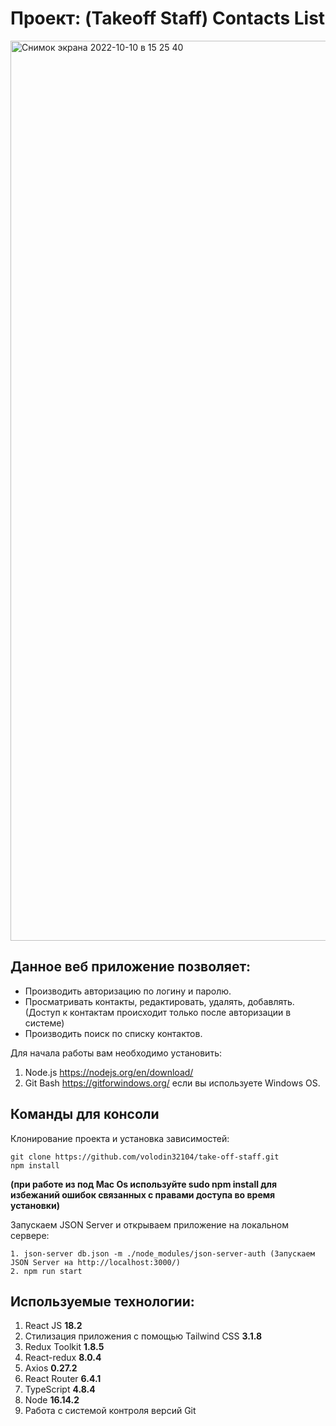 # Проект: (Takeoff Staff) Contacts List

<img width="1440" alt="Снимок экрана 2022-10-10 в 15 25 40" src="https://user-images.githubusercontent.com/34587236/194812252-cefd9813-0a99-40c0-8825-d173b290a730.png">

## Данное веб приложение позволяет:
* Производить авторизацию по логину и паролю.
* Просматривать контакты, редактировать, удалять, добавлять. (Доступ к контактам происходит только после авторизации в системе)
* Производить поиск по списку контактов.


Для начала работы вам необходимо установить:
1. Node.js https://nodejs.org/en/download/
2. Git Bash https://gitforwindows.org/ если вы используете Windows OS.

## Команды для консоли

Клонирование проекта и установка зависимостей:
```
git clone https://github.com/volodin32104/take-off-staff.git
npm install
```
**(при работе из под Mac Os используйте sudo npm install для избежаний ошибок связанных с правами доступа во время установки)**

Запускаем JSON Server и открываем приложение на локальном сервере:
```
1. json-server db.json -m ./node_modules/json-server-auth (Запускаем JSON Server на http://localhost:3000/)
2. npm run start
```

## Используемые технологии:

1. React JS **18.2**
2. Стилизация приложения с помощью Tailwind CSS **3.1.8**
3. Redux Toolkit **1.8.5**
4. React-redux **8.0.4**
5. Axios **0.27.2**
6. React Router **6.4.1**
7. TypeScript **4.8.4**
8. Node **16.14.2**
9. Работа с системой контроля версий Git


